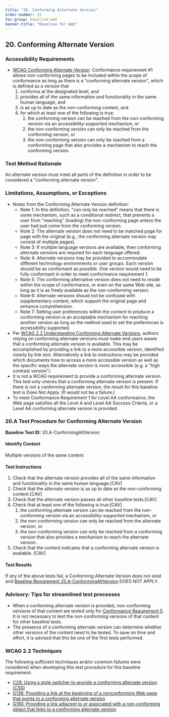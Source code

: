 ```yaml
---
title: "20. Conforming Alternate Version"
order-number: 21
toc-group: baseline-web
banner-title: "Baseline for Web"
---
```

## 20. Conforming Alternate Version

### Accessibility Requirements

-   [WCAG Conforming Alternate Version](https://www.w3.org/WAI/WCAG22/Understanding/conformance#conforming-alt-versions): Conformance requirement \#1 allows non-conforming pages to be included within the scope of conformance as long as there is a "conforming alternate version", which is defined as a version that
    1.  conforms at the designated level, and
    2.  provides all of the same information and functionality in the same human language, and
    3.  is as up to date as the non-conforming content, and
    4.  for which at least one of the following is true:
        1.  the conforming version can be reached from the non-conforming version via an accessibility-supported mechanism, or
        2.  the non-conforming version can only be reached from the conforming version, or
        3.  the non-conforming version can only be reached from a conforming page that also provides a mechanism to reach the conforming version.

### Test Method Rationale

An alternate version must meet all parts of the definition in order to be considered a "conforming alternate version".

### Limitations, Assumptions, or Exceptions

-   Notes from the Conforming Alternate Version definition:
    -   Note 1: In this definition, "can only be reached" means that there is some mechanism, such as a conditional redirect, that prevents a user from "reaching" (loading) the non-conforming page unless the user had just come from the conforming version.
    -   Note 2: The alternate version does not need to be matched page for page with the original (e.g., the conforming alternate version may consist of multiple pages).
    -   Note 3: If multiple language versions are available, then conforming alternate versions are required for each language offered.
    -   Note 4: Alternate versions may be provided to accommodate different technology environments or user groups. Each version should be as conformant as possible. One version would need to be fully conformant in order to meet conformance requirement 1.
    -   Note 5: The conforming alternative version does not need to reside within the scope of conformance, or even on the same Web site, as long as it is as freely available as the non-conforming version.
    -   Note 6: Alternate versions should not be confused with supplementary content, which support the original page and enhance comprehension.
    -   Note 7: Setting user preferences within the content to produce a conforming version is an acceptable mechanism for reaching another version as long as the method used to set the preferences is accessibility supported.
-   Per [WCAG 2.2 Understanding Conforming Alternate Versions](https://www.w3.org/WAI/WCAG22/Understanding/conformance#conforming-alt-versions), authors relying on conforming alternate versions must make end users aware that a conforming alternate version is available. This may be accomplished by providing a link to a more accessible version, identified clearly by link text. Alternatively a link to instructions may be provided which documents how to access a more accessible version as well as the specific ways the alternate version is more accessible (e.g. a "high contrast version").
-   It is not a WCAG requirement to provide a conforming alternate version. This test only checks that a conforming alternate version is present. If there is not a conforming alternate version, the result for this baseline test is Does Not Apply. (It would not be a failure.)
-   To meet Conformance Requirement 1 for Level AA conformance, the Web page satisfies all the Level A and Level AA Success Criteria, or a Level AA conforming alternate version is provided.

### 20.A Test Procedure for Conforming Alternate Version

**Baseline Test ID:** 20.A-ConformingAltVersion
#### Identify Content
<p id="20aIC">Multiple versions of the same content</p>

#### Test Instructions
<ol id="20aTI">
    <li id="20aTI-1">Check that the alternate version provides all of the same information and functionality in the same human language.[CAV]</li>
    <li id="20aTI-2">Check that the alternate version is as up to date as the non-conforming content.[CAV]</li>
    <li id="20aTI-3">Check that the alternate version passes all other baseline tests.[CAV]</li>
    <li id="20aTI-4">Check that at least one of the following is true:[CAV]
        <ol>
        <li id="20aTI-4i">the conforming alternate version can be reached from the non-conforming version via an accessibility-supported mechanism, or</li>
        <li id="20aTI-4ii">the non-conforming version can only be reached from the alternate version, or</li>
        <li id="20aTI-4iii">the non-conforming version can only be reached from a conforming version that also provides a mechanism to reach the alternate version.</li>
        </ol>
    </li>
    <li id="20aTI-5">Check that the content indicates that a conforming alternate version is available. [CAV]</li>
</ol>

#### Test Results
<p id="20aTR">If any of the above tests fail, a Conforming Alternate Version does not exist and <a href="{{site.baseurl}}/web-baselines/20AlternateVersions/#20a-test-procedure-for-conforming-alternate-version">Baseline Requirement 20.A-ConformingAltVersion</a> DOES NOT APPLY.</p>

### Advisory: Tips for streamlined test processes

-   When a conforming alternate version is provided, non-conforming versions of that content are tested only for [Conformance Requirement 5](25Noninterference.html). It is not necessary to test the non-conforming versions of that content for other baseline tests.
-   The presence of a conforming alternate version can determine whether other versions of the content need to be tested. To save on time and effort, it is advised that this be one of the first tests performed.

### WCAG 2.2 Techniques

The following sufficient techniques and/or common failures were considered when developing this test procedure for this baseline requirement:

-   [C29: Using a style switcher to provide a conforming alternate version (CSS)](https://www.w3.org/WAI/WCAG22/Techniques/css/C29)
-   [G136: Providing a link at the beginning of a nonconforming Web page that points to a conforming alternate version](https://www.w3.org/WAI/WCAG22/Techniques/general/G136)
-   [G190: Providing a link adjacent to or associated with a non-conforming object that links to a conforming alternate version](https://www.w3.org/WAI/WCAG22/Techniques/general/G190)

